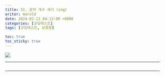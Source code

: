 ```yaml
---
title: 51. 문자 개수 세기 (ing)
writer: Harold
date: 2024-02-12 04:13:00 +0800
categories: [코딩테스트]
tags: [코딩테스트, 보류중]

toc: true
toc_sticky: true
---
```

![](https://velog.velcdn.com/images/haroldfromk/post/ee889340-7b23-43f9-a768-f561c3487870/image.png)

---
```swift

```
---

